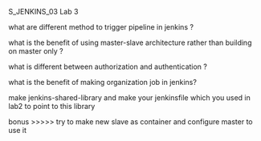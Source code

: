 S_JENKINS_03 Lab 3

what are different method to trigger pipeline in jenkins ? 

what is the benefit of using master-slave architecture rather than building on master only ?

what is different between authorization and authentication ? 

what is the benefit of making organization job in jenkins?

make jenkins-shared-library and make your jenkinsfile which you used in lab2 to point to this library 

bonus >>>>> try to make new slave as container and configure master to use it 
